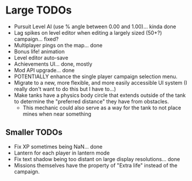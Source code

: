 # Large TODOs
- Pursuit Level AI (use % angle between 0.00 and 1.00)... kinda done
- Lag spikes on level editor when editing a largely sized (50+?) campaign... fixed?
- Multiplayer pings on the map... done
- Bonus life! animation
- Level editor auto-save
- Achievements UI... done, mostly
- Mod API upgrade... done
- POTENTIALLY enhance the single player campaign selection menu.
- Migrate to a new, more flexible, and more easily accessible UI system (I really don't want to do this but I have to...)
- Make tanks have a physics body circle that extends outside of the tank to determine the "preferred distance" they have from obstacles.
	- This mechanic could also serve as a way for the tank to not place mines when near something

## Smaller TODOs
- Fix XP sometimes being NaN... done
- Lantern for each player in lantern mode
- Fix text shadow being too distant on large display resolutions... done
- Missions themselves have the property of "Extra life" instead of the campaign.
